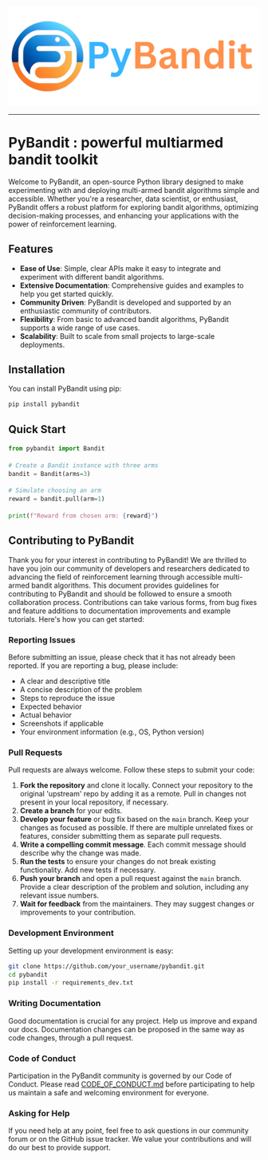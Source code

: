 <picture align="center">
  <img alt="Pandas Logo" src="doc/_static/logo-pybandit.png">
</picture>

-----------------

# PyBandit : powerful multiarmed bandit toolkit

Welcome to PyBandit, an open-source Python library designed to make experimenting with and deploying multi-armed bandit algorithms simple and accessible. Whether you're a researcher, data scientist, or enthusiast, PyBandit offers a robust platform for exploring bandit algorithms, optimizing decision-making processes, and enhancing your applications with the power of reinforcement learning.

## Features

- **Ease of Use**: Simple, clear APIs make it easy to integrate and experiment with different bandit algorithms.
- **Extensive Documentation**: Comprehensive guides and examples to help you get started quickly.
- **Community Driven**: PyBandit is developed and supported by an enthusiastic community of contributors.
- **Flexibility**: From basic to advanced bandit algorithms, PyBandit supports a wide range of use cases.
- **Scalability**: Built to scale from small projects to large-scale deployments.

## Installation

You can install PyBandit using pip:

```bash
pip install pybandit
```

## Quick Start

```python
from pybandit import Bandit

# Create a Bandit instance with three arms
bandit = Bandit(arms=3)

# Simulate choosing an arm
reward = bandit.pull(arm=1)

print(f"Reward from chosen arm: {reward}")
```

## Contributing to PyBandit

Thank you for your interest in contributing to PyBandit! We are thrilled to have you join our community of developers and researchers dedicated to advancing the field of reinforcement learning through accessible multi-armed bandit algorithms. This document provides guidelines for contributing to PyBandit and should be followed to ensure a smooth collaboration process.
Contributions can take various forms, from bug fixes and feature additions to documentation improvements and example tutorials. Here's how you can get started:

### Reporting Issues

Before submitting an issue, please check that it has not already been reported. If you are reporting a bug, please include:

- A clear and descriptive title
- A concise description of the problem
- Steps to reproduce the issue
- Expected behavior
- Actual behavior
- Screenshots if applicable
- Your environment information (e.g., OS, Python version)

### Pull Requests

Pull requests are always welcome. Follow these steps to submit your code:

1. **Fork the repository** and clone it locally. Connect your repository to the original 'upstream' repo by adding it as a remote. Pull in changes not present in your local repository, if necessary.
2. **Create a branch** for your edits.
3. **Develop your feature** or bug fix based on the `main` branch. Keep your changes as focused as possible. If there are multiple unrelated fixes or features, consider submitting them as separate pull requests.
4. **Write a compelling commit message**. Each commit message should describe why the change was made.
5. **Run the tests** to ensure your changes do not break existing functionality. Add new tests if necessary.
6. **Push your branch** and open a pull request against the `main` branch. Provide a clear description of the problem and solution, including any relevant issue numbers.
7. **Wait for feedback** from the maintainers. They may suggest changes or improvements to your contribution.

### Development Environment

Setting up your development environment is easy:

```bash
git clone https://github.com/your_username/pybandit.git
cd pybandit
pip install -r requirements_dev.txt
```

### Writing Documentation

Good documentation is crucial for any project. Help us improve and expand our docs. Documentation changes can be proposed in the same way as code changes, through a pull request.

### Code of Conduct

Participation in the PyBandit community is governed by our Code of Conduct. Please read [CODE_OF_CONDUCT.md](./CODE_OF_CONDUCT.md) before participating to help us maintain a safe and welcoming environment for everyone.

### Asking for Help

If you need help at any point, feel free to ask questions in our community forum or on the GitHub issue tracker. We value your contributions and will do our best to provide support.
